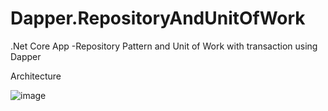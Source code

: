 # Dapper.RepositoryAndUnitOfWork
.Net Core App -Repository Pattern and Unit of Work with transaction using Dapper

Architecture


![image](https://user-images.githubusercontent.com/15153745/119808706-05053800-bf02-11eb-8ec9-d9ae48734259.png)

